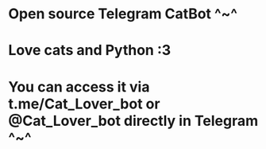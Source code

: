 # Open source Telegram CatBot ^~^

# Love cats and Python :3

# You can access it via t.me/Cat_Lover_bot or @Cat_Lover_bot directly in Telegram ^~^
